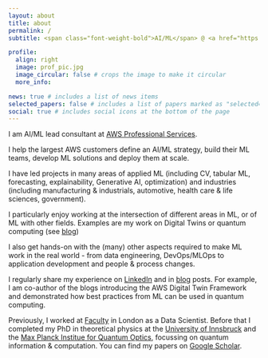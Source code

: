 ```yaml
---
layout: about
title: about
permalink: /
subtitle: <span class="font-weight-bold">AI/ML</span> @ <a href="https://aws.amazon.com/"> AWS </a> <span class="font-weight-bold"> • </span> PhD in Quantum Physics <span class="font-weight-bold"> • </span>  Previously <a href="https://faculty.ai/"> Faculty </a> / <a href="https://www.mpq.mpg.de/en"> MPQ </a>

profile:
  align: right
  image: prof_pic.jpg
  image_circular: false # crops the image to make it circular
  more_info:

news: true # includes a list of news items
selected_papers: false # includes a list of papers marked as "selected={true}" 
social: true # includes social icons at the bottom of the page
---
```


I am AI/ML lead consultant at [AWS Professional Services](https://aws.amazon.com/professional-services/).

I help the largest AWS customers define an AI/ML strategy, build their ML teams, develop ML solutions and deploy them at scale.

I have led projects in many areas of applied ML (including CV, tabular ML, forecasting, explainability, Generative AI, optimization) and industries (including manufacturing & industrials, automotive, health care & life sciences, government).

I particularly enjoy working at the intersection of different areas in ML, or of ML with other fields. Examples are my work on Digital Twins or quantum computing (see [blog](/blog))

I also get hands-on with the (many) other aspects required to make ML work in the real world - from data engineering, DevOps/MLOps to application development and people & process changes.


I regularly share my experience on [LinkedIn](https://www.linkedin.com/in/davidsauerwein/) and in [blog](/blog) posts. For example, I am co-author of the blogs introducing the AWS Digital Twin Framework and demonstrated how best practices from ML can be used in quantum computing.

Previously, I worked at [Faculty](https://faculty.ai/) in London as a Data Scientist. Before that I completed my PhD in theoretical physics at the [University of Innsbruck](https://www.uibk.ac.at/sp-physik/index.html.en) and the [Max Planck Institue for Quantum Optics](https://www.mpq.mpg.de/en), focussing on quantum information & computation. You can find my papers on [Google Scholar](https://scholar.google.com/citations?user=5yn1bREAAAAJ&hl=en).